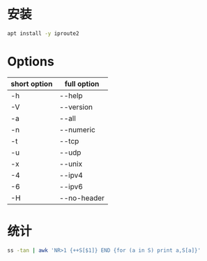 # 安装

```sh
apt install -y iproute2
```

# Options

| short option | full option |
| ------------ | ----------- |
| -h           | --help      |
| -V           | --version   |
| -a           | --all       |
| -n           | --numeric   |
| -t           | --tcp       |
| -u           | --udp       |
| -x           | --unix      |
| -4           | --ipv4      |
| -6           | --ipv6      |
| -H           | --no-header |

# 统计
```sh
ss -tan | awk 'NR>1 {++S[$1]} END {for (a in S) print a,S[a]}'
```
